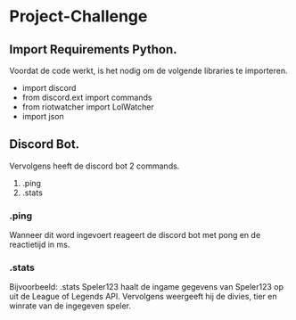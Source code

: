 # Project-Challenge
## Import Requirements Python.
Voordat de code werkt, is het nodig om de volgende libraries te importeren.

* import discord
* from discord.ext import commands
* from riotwatcher import LolWatcher
* import json


## Discord Bot.
Vervolgens heeft de discord bot 2 commands.

1. .ping
2. .stats

### .ping
Wanneer dit word ingevoert reageert de discord bot met pong en de reactietijd in ms.

### .stats
Bijvoorbeeld: .stats Speler123 haalt de ingame gegevens van Speler123 op uit de League of Legends API.
Vervolgens weergeeft hij de divies, tier en winrate van de ingegeven speler.
